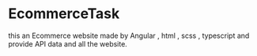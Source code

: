 # EcommerceTask
this an Ecommerce website made by Angular , html , scss , typescript and provide API  data and all the website.

